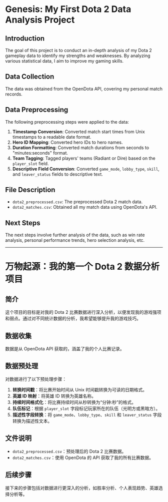 # Genesis: My First Dota 2 Data Analysis Project

## Introduction

The goal of this project is to conduct an in-depth analysis of my Dota 2 gameplay data to identify my strengths and weaknesses. By analyzing various statistical data, I aim to improve my gaming skills.

## Data Collection

The data was obtained from the OpenDota API, covering my personal match records.

## Data Preprocessing

The following preprocessing steps were applied to the data:

1. **Timestamp Conversion**: Converted match start times from Unix timestamps to a readable date format.
2. **Hero ID Mapping**: Converted hero IDs to hero names.
3. **Duration Formatting**: Converted match durations from seconds to "minutes:seconds" format.
4. **Team Tagging**: Tagged players' teams (Radiant or Dire) based on the `player_slot` field.
5. **Descriptive Field Conversion**: Converted `game_mode`, `lobby_type`, `skill`, and `leaver_status` fields to descriptive text.

## File Description

- `dota2_preprocessed.csv`: The preprocessed Dota 2 match data.
- `dota2_matches.csv`: Obtained all my match data using OpenDota's API.

## Next Steps

The next steps involve further analysis of the data, such as win rate analysis, personal performance trends, hero selection analysis, etc.

---

# 万物起源：我的第一个 Dota 2 数据分析项目

## 简介

这个项目的目标是对我的 Dota 2 比赛数据进行深入分析，以便发现我的游戏强项和弱点。通过对不同统计数据的分析，我希望能够提升我的游戏技巧。

## 数据收集

数据是从 OpenDota API 获取的，涵盖了我的个人比赛记录。

## 数据预处理

对数据进行了以下预处理步骤：

1. **转换时间戳**：将比赛开始时间从 Unix 时间戳转换为可读的日期格式。
2. **英雄 ID 映射**：将英雄 ID 转换为英雄名称。
3. **持续时间格式化**：将比赛持续时间从秒转换为“分钟:秒”的格式。
4. **队伍标记**：根据 `player_slot` 字段标记玩家所在的队伍（光明方或黑暗方）。
5. **描述性字段转换**：将 `game_mode`、`lobby_type`、`skill` 和 `leaver_status` 字段转换为描述性文本。

## 文件说明

- `dota2_preprocessed.csv`：预处理后的 Dota 2 比赛数据。
- `dota2_matches.csv`：使用 OpenDota 的 API 获取了我的所有比赛数据。

## 后续步骤

接下来的步骤包括对数据进行更深入的分析，如胜率分析、个人表现趋势、英雄选择分析等。
